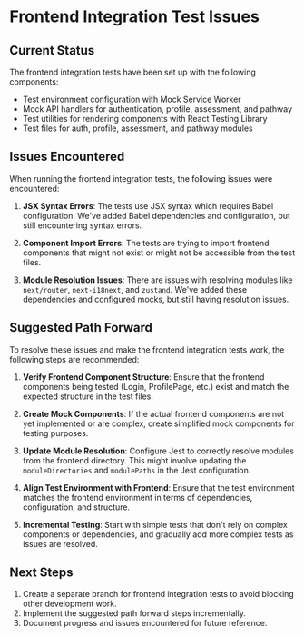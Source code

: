 # Frontend Integration Test Issues

## Current Status

The frontend integration tests have been set up with the following components:

- Test environment configuration with Mock Service Worker
- Mock API handlers for authentication, profile, assessment, and pathway
- Test utilities for rendering components with React Testing Library
- Test files for auth, profile, assessment, and pathway modules

## Issues Encountered

When running the frontend integration tests, the following issues were encountered:

1. **JSX Syntax Errors**: The tests use JSX syntax which requires Babel configuration. We've added Babel dependencies and configuration, but still encountering syntax errors.

2. **Component Import Errors**: The tests are trying to import frontend components that might not exist or might not be accessible from the test files.

3. **Module Resolution Issues**: There are issues with resolving modules like `next/router`, `next-i18next`, and `zustand`. We've added these dependencies and configured mocks, but still having resolution issues.

## Suggested Path Forward

To resolve these issues and make the frontend integration tests work, the following steps are recommended:

1. **Verify Frontend Component Structure**: Ensure that the frontend components being tested (Login, ProfilePage, etc.) exist and match the expected structure in the test files.

2. **Create Mock Components**: If the actual frontend components are not yet implemented or are complex, create simplified mock components for testing purposes.

3. **Update Module Resolution**: Configure Jest to correctly resolve modules from the frontend directory. This might involve updating the `moduleDirectories` and `modulePaths` in the Jest configuration.

4. **Align Test Environment with Frontend**: Ensure that the test environment matches the frontend environment in terms of dependencies, configuration, and structure.

5. **Incremental Testing**: Start with simple tests that don't rely on complex components or dependencies, and gradually add more complex tests as issues are resolved.

## Next Steps

1. Create a separate branch for frontend integration tests to avoid blocking other development work.
2. Implement the suggested path forward steps incrementally.
3. Document progress and issues encountered for future reference.
